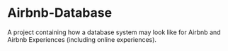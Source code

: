 # Airbnb-Database
A project containing how a database system may look like for Airbnb and Airbnb Experiences (including online experiences).
